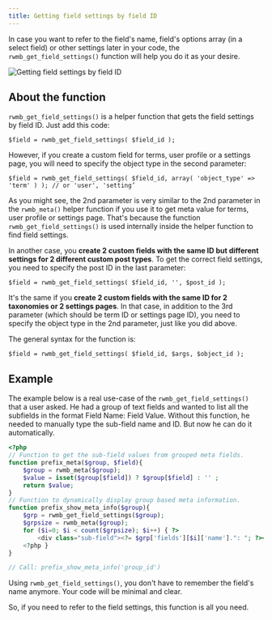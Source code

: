 ```yaml
---
title: Getting field settings by field ID
---
```


In case you want to refer to the field's name, field's options array (in a select field) or other settings later in your code, the `rwmb_get_field_settings()` function will help you do it as your desire.

![Getting field settings by field ID](https://imgur.elightup.com/dZqo7d0.png)

## About the function

`rwmb_get_field_settings()` is a helper function that gets the field settings by field ID. Just add this code:

```$field = rwmb_get_field_settings( $field_id );```

However, if you create a custom field for terms, user profile or a settings page, you will need to specify the object type in the second parameter:

```$field = rwmb_get_field_settings( $field_id, array( 'object_type' => 'term' ) ); // or 'user', 'setting’```

As you might see, the 2nd parameter is very similar to the 2nd parameter in the `rwmb_meta()` helper function if you use it to get meta value for terms, user profile or settings page. That's because the function `rwmb_get_field_settings()` is used internally inside the helper function to find field settings.

In another case, you **create 2 custom fields with the same ID but different settings for 2 different custom post types**. To get the correct field settings, you need to specify the post ID in the last parameter:

```$field = rwmb_get_field_settings( $field_id, '', $post_id );```

It's the same if you **create 2 custom fields with the same ID for 2 taxonomies or 2 settings pages**. In that case, in addition to the 3rd parameter (which should be term ID or settings page ID), you need to specify the object type in the 2nd parameter, just like you did above.

The general syntax for the function is:

```$field = rwmb_get_field_settings( $field_id, $args, $object_id );```

## Example

The example below is a real use-case of the `rwmb_get_field_settings()` that a user asked. He had a group of text fields and wanted to list all the subfields in the format Field Name: Field Value. Without this function, he needed to manually type the sub-field name and ID. But now he can do it automatically.

```php
<?php
// Function to get the sub-field values from grouped meta fields.
function prefix_meta($group, $field){
    $group = rwmb_meta($group);
    $value = isset($group[$field]) ? $group[$field] : '' ;
    return $value;
}
// Function to dynamically display group based meta information.
function prefix_show_meta_info($group){
    $grp = rwmb_get_field_settings($group);
    $grpsize = rwmb_meta($group);
    for ($i=0; $i < count($grpsize); $i++) { ?>
        <div class="sub-field"><?= $grp['fields'][$i]['name'].": "; ?><?= prefix_meta($group,$grp['fields'][$i]['id']); ?></div>
    <?php }
}

// Call: prefix_show_meta_info('group_id')
```

Using `rwmb_get_field_settings()`, you don't have to remember the field's name anymore. Your code will be minimal and clear.

So, if you need to refer to the field settings, this function is all you need.
